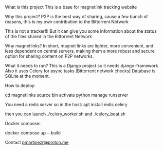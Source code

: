 What is this project
This is a base for magnetlink tracking website

Why this project?
P2P is the best way of sharing, cause a few bunch of reasons, this is my own contribution to the Bittorrent Network

This is not a tracker!!! But it can give you some information about the status of the files shared in the Bittorrent Network

Why magnetlinks?
In short, magnet links are lighter, more convenient, and less dependent on central servers, making them a more robust and secure option for sharing content on P2P networks.

What it needs to run?
This is a Django project so it needs django-framework
Also it uses Celery for async tasks (Bittorrent network checks)
Database is SQLite at the moment. 

How to deploy:

cd magnetlinks
source bin activate
python manage runserver

You need a redis server so in the host:
apt install redis celery

then you can launch 
./celery_worker.sh
and 
./celery_beat.sh

Docker compose:

docker-compose up --build 


Contact pmartinezr@proton.me
